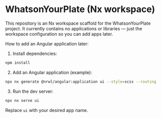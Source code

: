 # WhatsonYourPlate (Nx workspace)

This repository is an Nx workspace scaffold for the WhatsonYourPlate project. It currently contains no applications or libraries — just the workspace configuration so you can add apps later.

How to add an Angular application later:

1. Install dependencies:

```bash
npm install
```

2. Add an Angular application (example):

```bash
npx nx generate @nrwl/angular:application ui --style=scss --routing
```

3. Run the dev server:

```bash
npx nx serve ui
```

Replace `ui` with your desired app name.
